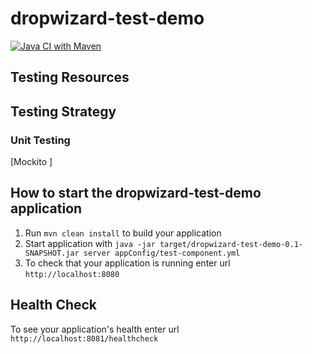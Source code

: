 # dropwizard-test-demo
[![Java CI with Maven](https://github.com/codingchica/dropwizard-test-demo/actions/workflows/maven.yml/badge.svg?branch=main)](https://github.com/codingchica/dropwizard-test-demo/actions/workflows/maven.yml)

## Testing Resources

## Testing Strategy
### Unit Testing
[Mockito ]

How to start the dropwizard-test-demo application
---

1. Run `mvn clean install` to build your application
1. Start application with `java -jar target/dropwizard-test-demo-0.1-SNAPSHOT.jar server appConfig/test-component.yml`
1. To check that your application is running enter url `http://localhost:8080`

Health Check
---

To see your application's health enter url `http://localhost:8081/healthcheck`
